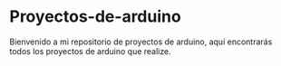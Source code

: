 # Proyectos-de-arduino

Bienvenido a mi repositorio de proyectos de arduino, aquí encontrarás todos los proyectos de arduino que realize.
